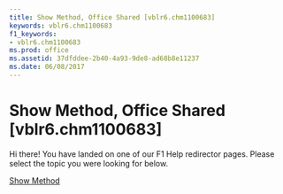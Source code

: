 ```yaml
---
title: Show Method, Office Shared [vblr6.chm1100683]
keywords: vblr6.chm1100683
f1_keywords:
- vblr6.chm1100683
ms.prod: office
ms.assetid: 37dfddee-2b40-4a93-9de8-ad68b8e11237
ms.date: 06/08/2017
---
```



# Show Method, Office Shared [vblr6.chm1100683]

Hi there! You have landed on one of our F1 Help redirector pages. Please select the topic you were looking for below.

[Show Method](http://msdn.microsoft.com/library/25d05f62-8901-5592-00e0-ca7c340dfb86%28Office.15%29.aspx)

